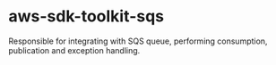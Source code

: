 # aws-sdk-toolkit-sqs
Responsible for integrating with SQS queue, performing consumption, publication and exception handling.
